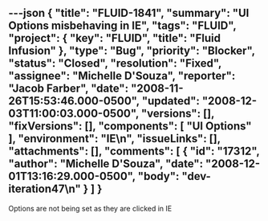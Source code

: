 ---json
{
  "title": "FLUID-1841",
  "summary": "UI Options misbehaving in IE",
  "tags": "FLUID",
  "project": {
    "key": "FLUID",
    "title": "Fluid Infusion"
  },
  "type": "Bug",
  "priority": "Blocker",
  "status": "Closed",
  "resolution": "Fixed",
  "assignee": "Michelle D'Souza",
  "reporter": "Jacob Farber",
  "date": "2008-11-26T15:53:46.000-0500",
  "updated": "2008-12-03T11:00:03.000-0500",
  "versions": [],
  "fixVersions": [],
  "components": [
    "UI Options"
  ],
  "environment": "IE\n",
  "issueLinks": [],
  "attachments": [],
  "comments": [
    {
      "id": "17312",
      "author": "Michelle D'Souza",
      "date": "2008-12-01T13:16:29.000-0500",
      "body": "dev-iteration47\n"
    }
  ]
}
---
Options are not being set as they are clicked in IE

        